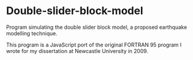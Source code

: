 Double-slider-block-model
=========================

Program simulating the double slider block model, a proposed earthquake modelling technique.

This program is a JavaScript port of the original FORTRAN 95 program I wrote for my dissertation at Newcastle University in 2009.
